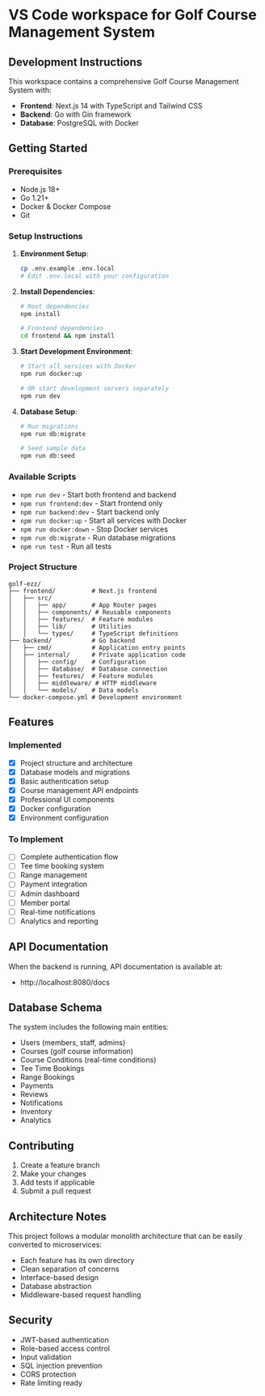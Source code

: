 # VS Code workspace for Golf Course Management System

## Development Instructions

This workspace contains a comprehensive Golf Course Management System with:

- **Frontend**: Next.js 14 with TypeScript and Tailwind CSS
- **Backend**: Go with Gin framework
- **Database**: PostgreSQL with Docker

## Getting Started

### Prerequisites
- Node.js 18+
- Go 1.21+
- Docker & Docker Compose
- Git

### Setup Instructions

1. **Environment Setup**:
   ```bash
   cp .env.example .env.local
   # Edit .env.local with your configuration
   ```

2. **Install Dependencies**:
   ```bash
   # Root dependencies
   npm install
   
   # Frontend dependencies
   cd frontend && npm install
   ```

3. **Start Development Environment**:
   ```bash
   # Start all services with Docker
   npm run docker:up
   
   # OR start development servers separately
   npm run dev
   ```

4. **Database Setup**:
   ```bash
   # Run migrations
   npm run db:migrate
   
   # Seed sample data
   npm run db:seed
   ```

### Available Scripts

- `npm run dev` - Start both frontend and backend
- `npm run frontend:dev` - Start frontend only
- `npm run backend:dev` - Start backend only
- `npm run docker:up` - Start all services with Docker
- `npm run docker:down` - Stop Docker services
- `npm run db:migrate` - Run database migrations
- `npm run test` - Run all tests

### Project Structure

```
golf-ezz/
├── frontend/          # Next.js frontend
│   ├── src/
│   │   ├── app/       # App Router pages
│   │   ├── components/ # Reusable components
│   │   ├── features/  # Feature modules
│   │   ├── lib/       # Utilities
│   │   └── types/     # TypeScript definitions
├── backend/           # Go backend
│   ├── cmd/           # Application entry points
│   ├── internal/      # Private application code
│   │   ├── config/    # Configuration
│   │   ├── database/  # Database connection
│   │   ├── features/  # Feature modules
│   │   ├── middleware/ # HTTP middleware
│   │   └── models/    # Data models
└── docker-compose.yml # Development environment
```

## Features

### Implemented
- [x] Project structure and architecture
- [x] Database models and migrations
- [x] Basic authentication setup
- [x] Course management API endpoints
- [x] Professional UI components
- [x] Docker configuration
- [x] Environment configuration

### To Implement
- [ ] Complete authentication flow
- [ ] Tee time booking system
- [ ] Range management
- [ ] Payment integration
- [ ] Admin dashboard
- [ ] Member portal
- [ ] Real-time notifications
- [ ] Analytics and reporting

## API Documentation

When the backend is running, API documentation is available at:
- http://localhost:8080/docs

## Database Schema

The system includes the following main entities:
- Users (members, staff, admins)
- Courses (golf course information)
- Course Conditions (real-time conditions)
- Tee Time Bookings
- Range Bookings
- Payments
- Reviews
- Notifications
- Inventory
- Analytics

## Contributing

1. Create a feature branch
2. Make your changes
3. Add tests if applicable
4. Submit a pull request

## Architecture Notes

This project follows a modular monolith architecture that can be easily converted to microservices:

- Each feature has its own directory
- Clean separation of concerns
- Interface-based design
- Database abstraction
- Middleware-based request handling

## Security

- JWT-based authentication
- Role-based access control
- Input validation
- SQL injection prevention
- CORS protection
- Rate limiting ready
